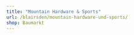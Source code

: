 ```yaml
---
title: "Mountain Hardware & Sports"
url: /blairsden/mountain-hardware-und-sports/
shop: Baumarkt
---
```


